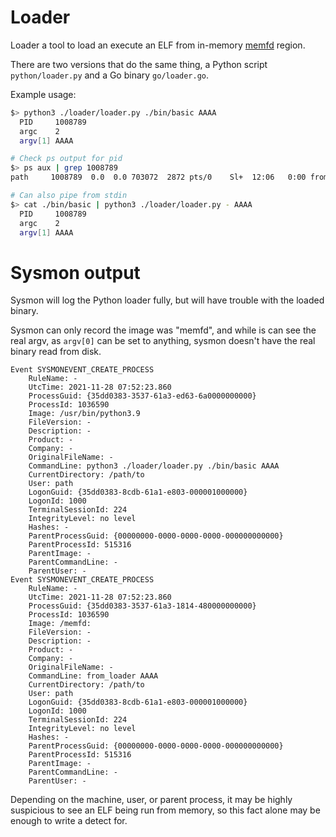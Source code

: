 # Loader
Loader a tool to load an execute an ELF from in-memory [memfd](https://man7.org/linux/man-pages/man2/memfd_create.2.html)
region.

There are two versions that do the same thing, a Python script `python/loader.py` and a Go binary `go/loader.go`.

Example usage:
```bash
$> python3 ./loader/loader.py ./bin/basic AAAA
  PID     1008789
  argc    2
  argv[1] AAAA

# Check ps output for pid
$> ps aux | grep 1008789
path     1008789  0.0  0.0 703072  2872 pts/0    Sl+  12:06   0:00 from_loader AAAA

# Can also pipe from stdin
$> cat ./bin/basic | python3 ./loader/loader.py - AAAA
  PID     1008789
  argc    2
  argv[1] AAAA
```

# Sysmon output
Sysmon will log the Python loader fully, but will have trouble with the loaded binary.

Sysmon can only record the image was "memfd", and while is can see the real argv,
as `argv[0]` can be set to anything, sysmon doesn't have the real binary read from disk.
```
Event SYSMONEVENT_CREATE_PROCESS
	RuleName: -
	UtcTime: 2021-11-28 07:52:23.860
	ProcessGuid: {35dd0383-3537-61a3-ed63-6a0000000000}
	ProcessId: 1036590
	Image: /usr/bin/python3.9
	FileVersion: -
	Description: -
	Product: -
	Company: -
	OriginalFileName: -
	CommandLine: python3 ./loader/loader.py ./bin/basic AAAA
	CurrentDirectory: /path/to
	User: path
	LogonGuid: {35dd0383-8cdb-61a1-e803-000001000000}
	LogonId: 1000
	TerminalSessionId: 224
	IntegrityLevel: no level
	Hashes: -
	ParentProcessGuid: {00000000-0000-0000-0000-000000000000}
	ParentProcessId: 515316
	ParentImage: -
	ParentCommandLine: -
	ParentUser: -
Event SYSMONEVENT_CREATE_PROCESS
	RuleName: -
	UtcTime: 2021-11-28 07:52:23.860
	ProcessGuid: {35dd0383-3537-61a3-1814-480000000000}
	ProcessId: 1036590
	Image: /memfd:
	FileVersion: -
	Description: -
	Product: -
	Company: -
	OriginalFileName: -
	CommandLine: from_loader AAAA
	CurrentDirectory: /path/to
	User: path
	LogonGuid: {35dd0383-8cdb-61a1-e803-000001000000}
	LogonId: 1000
	TerminalSessionId: 224
	IntegrityLevel: no level
	Hashes: -
	ParentProcessGuid: {00000000-0000-0000-0000-000000000000}
	ParentProcessId: 515316
	ParentImage: -
	ParentCommandLine: -
	ParentUser: -
```

Depending on the machine, user, or parent process, it may be
highly suspicious to see an ELF being run from memory, so this fact alone
may be enough to write a detect for.
